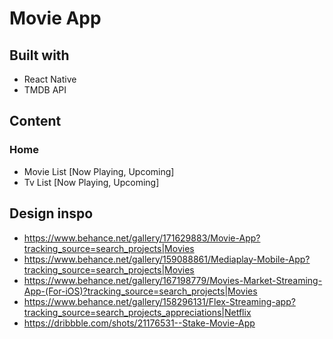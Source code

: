 # Movie App

## Built with

- React Native
- TMDB API

## Content

### Home

- Movie List [Now Playing, Upcoming]
- Tv List [Now Playing, Upcoming]

## Design inspo

- https://www.behance.net/gallery/171629883/Movie-App?tracking_source=search_projects|Movies
- https://www.behance.net/gallery/159088861/Mediaplay-Mobile-App?tracking_source=search_projects|Movies
- https://www.behance.net/gallery/167198779/Movies-Market-Streaming-App-(For-iOS)?tracking_source=search_projects|Movies
- https://www.behance.net/gallery/158296131/Flex-Streaming-app?tracking_source=search_projects_appreciations|Netflix
- https://dribbble.com/shots/21176531--Stake-Movie-App
